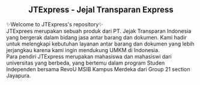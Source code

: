 <div>
  <h2 align="center">JTExpress - Jejal Transparan Express</h2>

✨Welcome to JTExpress's repository✨
<br>
JTExprees merupakan sebuah produk dari PT. Jejak Transparan Indonesia yang bergerak dalam bidang jasa antar barang dan dokumen. Kami hadir untuk melengkapi kebutuhan layanan antar barang dan dokumen yang lebih jerjangkau karena kami ingin mendukung UMKM di Indonesia. 
<br>
Para pendiri JTExpress merupakan mahasiswa dan mahasiswi dari universitas yang berbeda, yang bertemu dalam program Studen Independen bersama RevoU MSIB Kampus Merdeka dari Group 21 section Jayapura.

</div>
